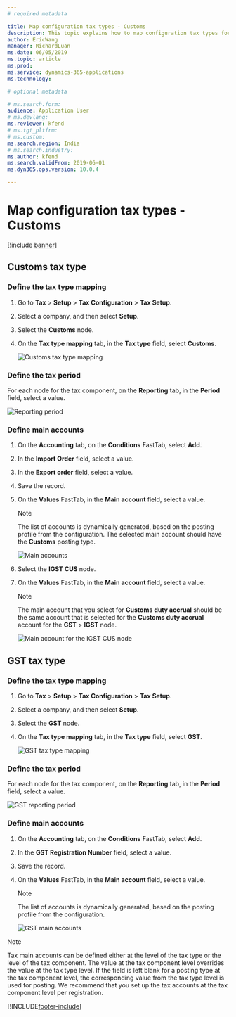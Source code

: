 ```yaml
---
# required metadata

title: Map configuration tax types - Customs
description: This topic explains how to map configuration tax types for customs.
author: EricWang
manager: RichardLuan
ms.date: 06/05/2019
ms.topic: article
ms.prod: 
ms.service: dynamics-365-applications
ms.technology: 

# optional metadata

# ms.search.form: 
audience: Application User
# ms.devlang: 
ms.reviewer: kfend
# ms.tgt_pltfrm: 
# ms.custom: 
ms.search.region: India
# ms.search.industry: 
ms.author: kfend
ms.search.validFrom: 2019-06-01
ms.dyn365.ops.version: 10.0.4

---
```


# Map configuration tax types - Customs

[!include [banner](../includes/banner.md)]

## Customs tax type 

### Define the tax type mapping

1. Go to **Tax** \> **Setup** \> **Tax Configuration** \> **Tax Setup**.
2. Select a company, and then select **Setup**.
3. Select the **Customs** node.
4. On the **Tax type mapping** tab, in the **Tax type** field, select **Customs**.

    ![Customs tax type mapping](media/custom-duty.png)

### Define the tax period

For each node for the tax component, on the **Reporting** tab, in the **Period** field, select a value.

![Reporting period](media/reporting-period.png)

### Define main accounts

1. On the **Accounting** tab, on the **Conditions** FastTab, select **Add**.
2. In the **Import Order** field, select a value.
3. In the **Export order** field, select a value.
4. Save the record.
5. On the **Values** FastTab, in the **Main account** field, select a value.

    > [!NOTE]
    > The list of accounts is dynamically generated, based on the posting profile from the configuration. The selected main account should have the **Customs** posting type.

    ![Main accounts](media/main-accounts.png)

6. Select the **IGST CUS** node.
7. On the **Values** FastTab, in the **Main account** field, select a value.

    > [!NOTE]
    > The main account that you select for **Customs duty accrual** should be the same account that is selected for the **Customs duty accrual** account for the **GST** \> **IGST** node.

    ![Main account for the IGST CUS node](media/IGST-CUS.png)

## GST tax type

### Define the tax type mapping

1. Go to **Tax** \> **Setup** \> **Tax Configuration** \> **Tax Setup**.
2. Select a company, and then select **Setup**.
3. Select the **GST** node.
4. On the **Tax type mapping** tab, in the **Tax type** field, select **GST**.

    ![GST tax type mapping](media/gst-tax-type-mapping.png)

### Define the tax period

For each node for the tax component, on the **Reporting** tab, in the **Period** field, select a value.

![GST reporting period](media/gst-reporting-period.png)

### Define main accounts

1. On the **Accounting** tab, on the **Conditions** FastTab, select **Add**.
2. In the **GST Registration Number** field, select a value.
3. Save the record.
4. On the **Values** FastTab, in the **Main account** field, select a value.

    > [!NOTE]
    > The list of accounts is dynamically generated, based on the posting profile from the configuration.

    ![GST main accounts](media/gst-main-accounts.png)

> [!NOTE]
> Tax main accounts can be defined either at the level of the tax type or the level of the tax component. The value at the tax component level overrides the value at the tax type level. If the field is left blank for a posting type at the tax component level, the corresponding value from the tax type level is used for posting. We recommend that you set up the tax accounts at the tax component level per registration.


[!INCLUDE[footer-include](../../includes/footer-banner.md)]